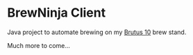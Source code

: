 BrewNinja Client
================

Java project to automate brewing on my [Brutus 10](http://www.alenuts.com/Alenuts/brutus.html) brew stand.

Much more to come...

